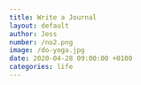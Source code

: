 ```yaml
---
title: Write a Journal
layout: default
author: Jess
number: /no2.png
image: /do-yoga.jpg
date: 2020-04-28 09:00:00 +0100
categories: life
---
```

